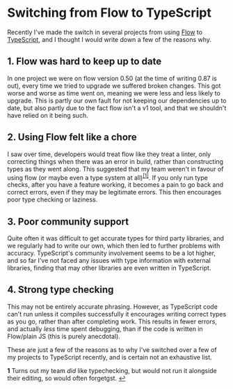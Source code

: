 # Switching from Flow to TypeScript

Recently I've made the switch in several projects from using [Flow](https://flow.org) to [TypeScript](https://www.typescriptlang.org), and I thought I would write down a few of the reasons why.

## 1. Flow was hard to keep up to date

In one project we were on flow version 0.50 (at the time of writing 0.87 is out), every time we tried to upgrade we suffered broken changes.
This got worse and worse as time went on, meaning we were less and less likely to upgrade.
This is partly our own fault for not keeping our dependencies up to date, but also partly due to the fact flow isn't a v1 tool, and that we shouldn't have relied on it being such.

## 2. Using Flow felt like a chore

I saw over time, developers would treat flow like they treat a linter, only correcting things when there was an error in build, rather than constructing types as they went along.
This suggested that my team weren't in favour of using flow (or maybe even a type system at all)<sup id="a1">[[1]](#f1)</sup>.
If you only run type checks, after you have a feature working, it becomes a pain to go back and correct errors, even if they may be legitimate errors. This then encourages poor type checking or laziness.

## 3. Poor community support

Quite often it was difficult to get accurate types for third party libraries, and we regularly had to write our own, which then led to further problems with accuracy.
TypeScript's community involvement seems to be a lot higher, and so far I've not faced any issues with type information with external libraries, finding that may other libraries are even written in TypeScript.

## 4. Strong type checking

This may not be entirely accurate phrasing.
However, as TypeScript code can't run unless it compiles successfully it encourages writing correct types as you go, rather than after completing work.
This results in fewer errors, and actually _less_ time spent debugging, than if the code is written in Flow/plain JS (this is purely anecdotal).

These are just a few of the reasons as to why I've switched over a few of my projects to TypeScript recently, and is certain not an exhaustive list.

<b id="f1">**1**</b> Turns out my team _did_ like typechecking, but would not run it alongside their editing, so would often forgetgst. [↩](#a1)
